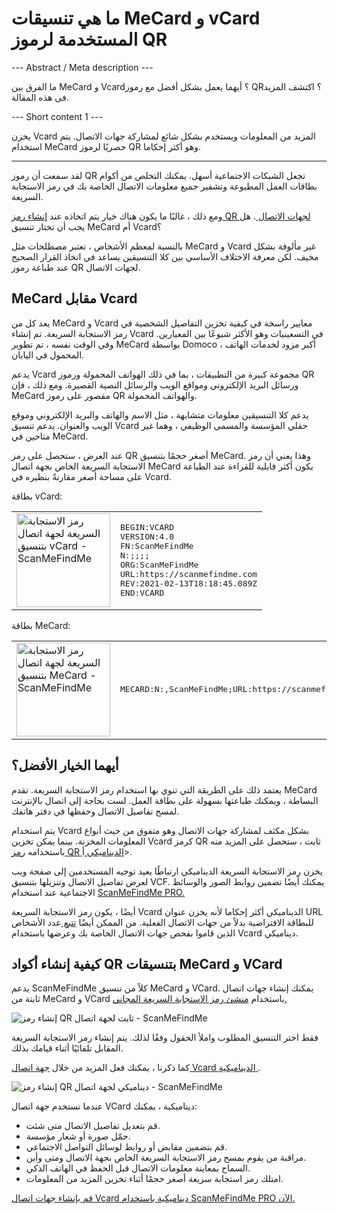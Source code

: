<h1>ما هي تنسيقات MeCard و vCard المستخدمة لرموز QR</h1>

--- Abstract / Meta description ---

ما الفرق بين MeCard و Vcard؟ أيهما يعمل بشكل أفضل مع رموز QR؟ اكتشف المزيد فى هذه المقالة.

--- Short content 1 ---

يخزن Vcard المزيد من المعلومات ويستخدم بشكل شائع لمشاركة جهات الاتصال. يتم استخدام MeCard حصريًا لرموز QR وهو أكثر إحكاما.

----------

<p> لقد سمعت أن رموز QR تجعل الشبكات الاجتماعية أسهل. يمكنك التخلص من أكوام بطاقات العمل المطبوعة وتشفير جميع معلومات الاتصال الخاصة بك في رمز الاستجابة السريعة. </p>

<p> ومع ذلك ، غالبًا ما يكون هناك خيار يتم اتخاذه عند <a href="#static:contact"> إنشاء رمز QR لجهات الاتصال </a>. هل يجب أن تختار تنسيق MeCard أم Vcard؟ </p>

<p> بالنسبة لمعظم الأشخاص ، تعتبر مصطلحات مثل MeCard و Vcard غير مألوفة بشكل مخيف. لكن معرفة الاختلاف الأساسي بين كلا التنسيقين يساعد في اتخاذ القرار الصحيح عند طباعة رموز QR لجهات الاتصال. </p>

<h2> MeCard مقابل Vcard </h2>

<p> يعد كل من MeCard و Vcard معايير راسخة في كيفية تخزين التفاصيل الشخصية في رمز الاستجابة السريعة. تم إنشاء Vcard في التسعينيات وهو الأكثر شيوعًا بين المعيارين. وفي الوقت نفسه ، تم تطوير MeCard بواسطة Domoco ، أكبر مزود لخدمات الهاتف المحمول في اليابان. </p>

<p> يدعم Vcard مجموعة كبيرة من التطبيقات ، بما في ذلك الهواتف المحمولة ورموز QR ورسائل البريد الإلكتروني ومواقع الويب والرسائل النصية القصيرة. ومع ذلك ، فإن MeCard مقصور على رموز QR والهواتف المحمولة. </p>

<p> يدعم كلا التنسيقين معلومات متشابهة ، مثل الاسم والهاتف والبريد الإلكتروني وموقع الويب والعنوان. يدعم تنسيق Vcard حقلي المؤسسة والمسمى الوظيفي ، وهما غير متاحين في MeCard. </p>

<p> عند العرض ، ستحصل على رمز QR أصغر حجمًا بتنسيق MeCard. وهذا يعني أن رمز الاستجابة السريعة الخاص بجهة اتصال MeCard يكون أكثر قابلية للقراءة عند الطباعة على مساحة أصغر مقارنةً بنظيره في Vcard. </p>

<p> بطاقة vCard: </p>

<table>
    <tr><td><img src="https://media.scanmefindme.com/blog/about_contactformats/files/img 1 - qr vcard.png" width="150" height="150"
        alt="رمز الاستجابة السريعة لجهة اتصال بتنسيق vCard - ScanMeFindMe">
    </td>
        <td class="notranslate">
<pre>BEGIN:VCARD
VERSION:4.0
FN:ScanMeFindMe
N:;;;;
ORG:ScanMeFindMe
URL:https://scanmefindme.com
REV:2021-02-13T18:18:45.089Z
END:VCARD</pre>
        </td>
    </tr></table>

<p></p>

<p> بطاقة MeCard: </p>

<table>
    <tr><td><img src="https://media.scanmefindme.com/blog/about_contactformats/files/img 2 - mecard.png" width="150" height="150"
            alt="رمز الاستجابة السريعة لجهة اتصال بتنسيق MeCard - ScanMeFindMe"></td>
        <td class="notranslate">
            <pre>MECARD:N:,ScanMeFindMe;URL:https://scanmefindme.com;;</pre>
        </td>
    </tr>
</table>

<h2> أيهما الخيار الأفضل؟ </h2>

<p> يعتمد ذلك على الطريقة التي تنوي بها استخدام رمز الاستجابة السريعة. تقدم MeCard البساطة ، ويمكنك طباعتها بسهولة على بطاقة العمل. لست بحاجة إلى اتصال بالإنترنت لمسح تفاصيل الاتصال وحفظها في دفتر هاتفك. </p>

<p> يتم استخدام Vcard بشكل مكثف لمشاركة جهات الاتصال وهو متفوق من حيث أنواع المعلومات المخزنة. بينما يمكن تخزين Vcard كرمز QR ثابت ، ستحصل على المزيد منه باستخدامه <a href="#article:about_dynamic_contact" title="Dynamic QR code for contact card"> رمز QR الديناميكي </a> أ>. </p>

<p> يخزن رمز الاستجابة السريعة الديناميكي ارتباطًا يعيد توجيه المستخدمين إلى صفحة ويب لعرض تفاصيل الاتصال وتنزيلها بتنسيق VCF. يمكنك أيضًا تضمين روابط الصور والوسائط الاجتماعية عند استخدام <a href="#pro"> ScanMeFindMe PRO. </a> </p>

<p> أيضًا ، يكون رمز الاستجابة السريعة Vcard الديناميكي أكثر إحكاما لأنه يخزن عنوان URL للبطاقة الافتراضية بدلاً من جهات الاتصال الفعلية. من الممكن أيضًا <a href="#article:about_statistics" title="Track QR code scans"> تتبع </a> عدد الأشخاص الذين قاموا بفحص جهات الاتصال الخاصة بك وعرضها باستخدام Vcard ديناميكي. </p>

<h2> كيفية إنشاء أكواد QR بتنسيقات MeCard و VCard </h2>

<p> يدعم ScanMeFindMe كلاً من تنسيق MeCard و VCard. يمكنك إنشاء جهات اتصال ثابتة من MeCard و VCard باستخدام <a href="#static:contact"> منشئ رمز الاستجابة السريعة المجاني. </a> </p>

<p class="imageholder">
    <img src="https://media.scanmefindme.com/blog/about_contactformats/files/img 3 - create a qr code for contact.png"
        alt="إنشاء رمز QR ثابت لجهة اتصال - ScanMeFindMe">
</p>

<p> فقط اختر التنسيق المطلوب واملأ الحقول وفقًا لذلك. يتم إنشاء رمز الاستجابة السريعة المقابل تلقائيًا أثناء قيامك بذلك. </p>

<p> كما ذكرنا ، يمكنك فعل المزيد من خلال <a href="#article:about_dynamic_contact"> جهة اتصال Vcard الديناميكية </a>. </p>

<p class="imageholder">
    <img src="https://media.scanmefindme.com/blog/about_contactformats/files/img 4 - contact card.png"
        alt="إنشاء رمز QR ديناميكي لجهة اتصال - ScanMeFindMe">
</p>

<p> عندما تستخدم جهة اتصال VCard ديناميكية ، يمكنك: </p>

<ul>
    <li> قم بتعديل تفاصيل الاتصال متى شئت. </li>
    <li> حمّل صورة أو شعار مؤسسة. </li>
    <li> قم بتضمين مقابض أو روابط لوسائل التواصل الاجتماعي. </li>
    <li> مراقبة من يقوم بمسح رمز الاستجابة السريعة الخاص بجهة الاتصال ومتى وأين. </li>
    <li> السماح بمعاينة معلومات الاتصال قبل الحفظ في الهاتف الذكي. </li>
    <li> امتلك رمز استجابة سريعة أصغر حجمًا أثناء تخزين المزيد من المعلومات. </li>
</ul>

<p> <a href="#pro"> قم بإنشاء جهات اتصال Vcard ديناميكية باستخدام ScanMeFindMe PRO الآن. </a> </p>
